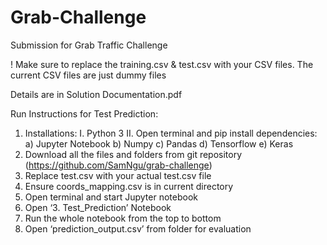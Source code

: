 # Grab-Challenge
Submission for Grab Traffic Challenge

! Make sure to replace the training.csv & test.csv with your CSV files. The current CSV files are just dummy files

Details are in Solution Documentation.pdf

Run Instructions for Test Prediction:
1. Installations:
  I. Python 3
  II. Open terminal and pip install dependencies:
    a) Jupyter Notebook
    b) Numpy
    c) Pandas
    d) Tensorflow
    e) Keras
2. Download all the files and folders from git repository
(https://github.com/SamNgu/grab-challenge)
3. Replace test.csv with your actual test.csv file
4. Ensure coords_mapping.csv is in current directory
5. Open terminal and start Jupyter notebook
6. Open ‘3. Test_Prediction’ Notebook
7. Run the whole notebook from the top to bottom
8. Open ‘prediction_output.csv’ from folder for evaluation
